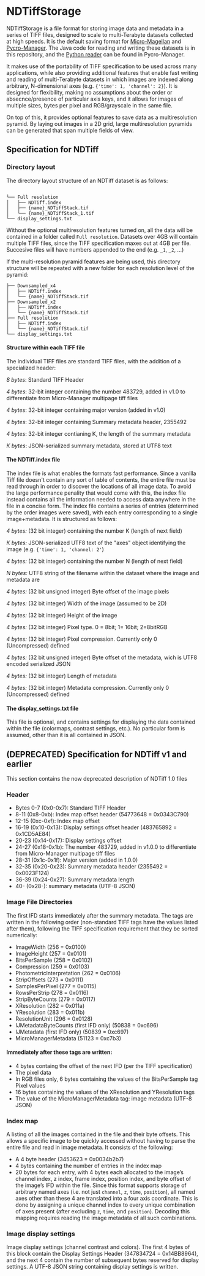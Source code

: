 # NDTiffStorage
NDTiffStorage is a file format for storing image data and metadata in a series of TIFF files, designed to scale to multi-Terabyte datasets collected at high speeds. It is the default saving format for [Micro-Magellan](https://micro-manager.org/wiki/MicroMagellan) and [Pycro-Manager](https://github.com/micro-manager/pycro-manager). The Java code for reading and writing these datasets is in this repository, and the [Python reader](https://pycro-manager.readthedocs.io/en/latest/apis.html#reading-acquired-data) can be found in Pycro-Manager.

It makes use of the portability of TIFF specification to be used across many applications, while also providing additional features that enable fast writing and reading of multi-Terabyte datasets in which images are indexed along arbitrary, N-dimensional axes (e.g. `{'time': 1, 'channel': 2}`). It is designed for flexibility, making no assumptions about the order or absecnce/presence of particular axis keys, and it allows for images of multiple sizes, bytes per pixel and RGB/grayscale in the same file. 

On top of this, it provides optional features to save data as a multiresolution pyramid. By laying out images in a 2D grid, large multiresolution pyramids can be generated that span multiple fields of view.

## Specification for NDTiff 

### Directory layout
The directory layout structure of an NDTiff dataset is as follows:
```

└── Full resolution
│   ├── NDTiff.index
│   ├── {name}_NDTiffStack.tif
│   └── {name}_NDTiffStack_1.tif
└── display_settings.txt

```
Without the optional multiresolution features turned on, all the data will be contained in a folder called `Full resolution`. Datasets over 4GB will contain multiple TIFF files, since the TIFF specification maxes out at 4GB per file. Succesive files will have numbers appended to the end (e.g. `_1`, `_2`, ...)

If the multi-resolution pyramid features are being used, this directory structure will be repeated with a new folder for each resolution level of the pyramid:
```
├── Downsampled_x4
│   ├── NDTiff.index
│   └── {name}_NDTiffStack.tif
├── Downsampled_x2
│   ├── NDTiff.index
│   └── {name}_NDTiffStack.tif
├── Full resolution
│   ├── NDTiff.index
│   └── {name}_NDTiffStack.tif
└── display_settings.txt
```

#### Structure within each TIFF file

The individual TIFF files are standard TIFF files, with the addition of a specialized header:

*8 bytes*: Standard TIFF Header

*4 bytes*: 32-bit integer containing the number 483729, added in v1.0 to differentiate from Micro-Manager multipage tiff files

*4 bytes*: 32-bit integer containing major version (added in v1.0)

*4 bytes*: 32-bit integer containing Summary metadata header, 2355492 

*4 bytes*: 32-bit integer contianing K, the length of the summary metadata

*K bytes*: JSON-serialized summary metadata, stored at UTF8 text

#### The NDTiff.index file

The index file is what enables the formats fast performance. Since a vanilla Tiff file doesn't contain any sort of table of contents, the entire file must be read through in order to discover the locations of all image data. To avoid the large performance penality that would come with this, the index file instead contains all the information needed to access data anywhere in the file in a concise form. The index file contains a series of entries (determined by the order images were saved), with each entry corresponding to a single image+metadata. It is structured as follows:

*4 bytes:* (32 bit integer) containing the number K (length of next field)

*K bytes:* JSON-serialized UTF8 text of the "axes" object identifying the image (e.g. `{'time': 1, 'channel: 2'`)

*4 bytes:* (32 bit integer) containing the number N (length of next field)

*N bytes:* UTF8 string of the filename within the dataset where the image and metadata are

*4 bytes:* (32 bit unsigned integer) Byte offset of the image pixels

*4 bytes:* (32 bit integer) Width of the image (assumed to be 2D)

*4 bytes:* (32 bit integer) Height of the image

*4 bytes:* (32 bit integer) Pixel type. 0 = 8bit; 1= 16bit; 2=8bitRGB

*4 bytes:* (32 bit integer) Pixel compression. Currently only 0 (Uncompressed) defined

*4 bytes:* (32 bit unsigned integer) Byte offset of the metadata, wich is UTF8 encoded serialized JSON

*4 bytes:* (32 bit integer) Length of metadata

*4 bytes:* (32 bit integer) Metadata compression. Currently only 0 (Uncompressed) defined

#### The display_settings.txt file

This file is optional, and contains settings for displaying the data contained within the file (colormaps, contrast settings, etc.). No particular form is assumed, other than it is all contained in JSON.


## (DEPRECATED) Specification for NDTiff v1 and earlier

This section contains the now deprecated description of NDTiff 1.0 files

### Header

- Bytes 0-7 (0x0-0x7): Standard TIFF Header
- 8-11 (0x8-0xb): Index map offset header (54773648 = 0x0343C790)
- 12-15 (0xc-0xf): Index map offset
- 16-19 (0x10-0x13): Display settings offset header (483765892 = 0x1CD5AE84)
- 20-23 (0x14-0x17): Display settings offset
- 24-27 (0x18-0x1b): The number 483729, added in v1.0.0 to differentiate from Micro-Manager multipage tiff files
- 28-31 (0x1c-0x1f): Major version (added in 1.0.0)
- 32-35 (0x20-0x23): Summary metadata header (2355492 = 0x0023F124)
- 36-39 (0x24-0x27): Summary metadata length
- 40- (0x28-): summary metadata (UTF-8 JSON)


### Image File Directories

The first IFD starts immediately after the summary metadata. The tags are written in the following order (non-standard TIFF tags have the values listed after them), following the TIFF specification requirement that they be sorted numerically:

- ImageWidth (256 = 0x0100)
- ImageHeight (257 = 0x0101)
- BitsPerSample (258 = 0x0102)
- Compression (259 = 0x0103)
- PhotometricInterpretation (262 = 0x0106)
- StripOffsets (273 = 0x0111)
- SamplesPerPixel (277 = 0x0115)
- RowsPerStrip (278 = 0x0116)
- StripByteCounts (279 = 0x0117)
- XResolution (282 = 0x011a)
- YResolution (283 = 0x011b)
- ResolutionUnit (296 = 0x0128)
- IJMetadataByteCounts (first IFD only) (50838 = 0xc696)
- IJMetadata (first IFD only) (50839 = 0xc697)
- MicroManagerMetadata (51123 = 0xc7b3)


#### Immediately after these tags are written:

- 4 bytes containg the offset of the next IFD (per the TIFF specification)
- The pixel data
- In RGB files only, 6 bytes containing the values of the BitsPerSample tag Pixel values
- 16 bytes containing the values of the XResolution and YResolution tags
- The value of the MicroManagerMetadata tag: image metadata (UTF-8 JSON) 


### Index map

A listing of all the images contained in the file and their byte offsets. This allows a specific image to be quickly accessed without having to parse the entire file and read in image metadata. It consists of the following:

- A 4 byte header (3453623 = 0x0034b2b7)
- 4 bytes containing the number of entries in the index map
- 20 bytes for each entry, with 4 bytes each allocated to the image’s channel index, z index, frame index, position index, and byte offset of the image’s IFD within the file. Since this format supports storage of arbitrary named axes (i.e. not just `channel`, `z`, `time`, `position`), all named axes other than these 4 are translated into a four axis coordinate. This is done by assigning a unique channel index to every unique combination of axes present (after excluding `z`, `time`,   and `position`). Decoding this mapping requires reading the image metadata of all such combinations.


### Image display settings

Image display settings (channel contrast and colors). The first 4 bytes of this block contain the Display Settings Header (347834724 = 0x14BB8964), and the next 4 contain the number of subsequent bytes reserved for display settings. A UTF-8 JSON string containing display settings is written.
